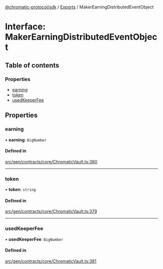 [@chromatic-protocol/sdk](../README.md) / [Exports](../modules.md) / MakerEarningDistributedEventObject

# Interface: MakerEarningDistributedEventObject

## Table of contents

### Properties

- [earning](MakerEarningDistributedEventObject.md#earning)
- [token](MakerEarningDistributedEventObject.md#token)
- [usedKeeperFee](MakerEarningDistributedEventObject.md#usedkeeperfee)

## Properties

### earning

• **earning**: `BigNumber`

#### Defined in

[src/gen/contracts/core/ChromaticVault.ts:380](https://github.com/chromatic-protocol/sdk/blob/9f6a4e3/src/gen/contracts/core/ChromaticVault.ts#L380)

___

### token

• **token**: `string`

#### Defined in

[src/gen/contracts/core/ChromaticVault.ts:379](https://github.com/chromatic-protocol/sdk/blob/9f6a4e3/src/gen/contracts/core/ChromaticVault.ts#L379)

___

### usedKeeperFee

• **usedKeeperFee**: `BigNumber`

#### Defined in

[src/gen/contracts/core/ChromaticVault.ts:381](https://github.com/chromatic-protocol/sdk/blob/9f6a4e3/src/gen/contracts/core/ChromaticVault.ts#L381)
